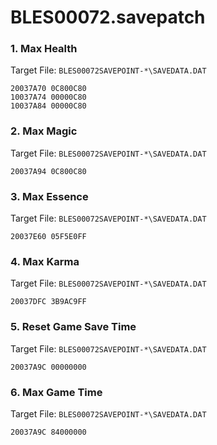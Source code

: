 # BLES00072.savepatch

### 1. Max Health

Target File: `BLES00072SAVEPOINT-*\SAVEDATA.DAT`

```
20037A70 0C800C80
10037A74 00000C80
10037A84 00000C80
```

### 2. Max Magic

Target File: `BLES00072SAVEPOINT-*\SAVEDATA.DAT`

```
20037A94 0C800C80
```

### 3. Max Essence

Target File: `BLES00072SAVEPOINT-*\SAVEDATA.DAT`

```
20037E60 05F5E0FF
```

### 4. Max Karma

Target File: `BLES00072SAVEPOINT-*\SAVEDATA.DAT`

```
20037DFC 3B9AC9FF
```

### 5. Reset Game Save Time

Target File: `BLES00072SAVEPOINT-*\SAVEDATA.DAT`

```
20037A9C 00000000
```

### 6. Max Game Time

Target File: `BLES00072SAVEPOINT-*\SAVEDATA.DAT`

```
20037A9C 84000000
```

